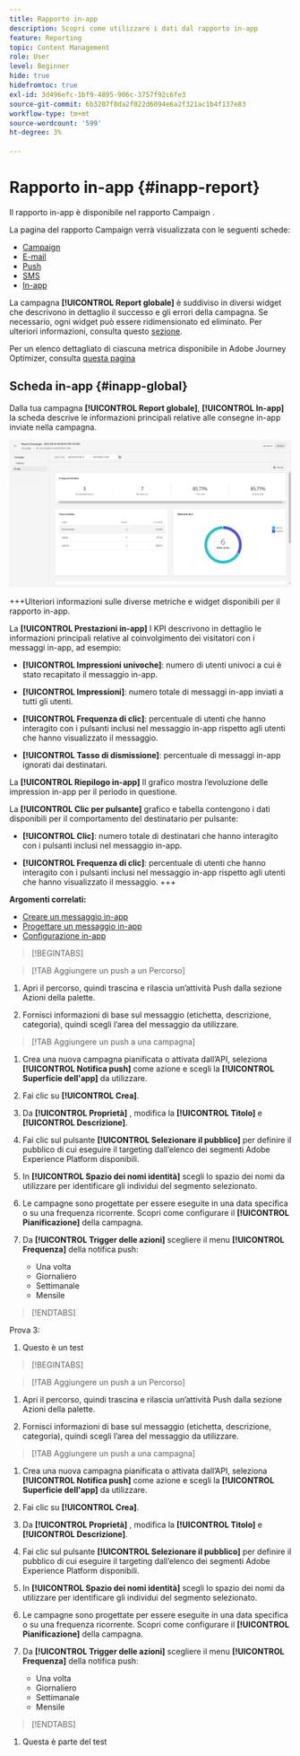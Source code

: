 ```yaml
---
title: Rapporto in-app
description: Scopri come utilizzare i dati dal rapporto in-app
feature: Reporting
topic: Content Management
role: User
level: Beginner
hide: true
hidefromtoc: true
exl-id: 3d496efc-1bf9-4895-906c-3757f92c6fe3
source-git-commit: 6b3207f8da2f022d6094e6a2f321ac1b4f137e83
workflow-type: tm+mt
source-wordcount: '599'
ht-degree: 3%

---
```


# Rapporto in-app {#inapp-report}

Il rapporto in-app è disponibile nel rapporto Campaign .

La pagina del rapporto Campaign verrà visualizzata con le seguenti schede:

* [Campaign](../reports/campaign-global-report.md#campaign-live)
* [E-mail](../reports/campaign-global-report.md#email-live)
* [Push](../reports/campaign-global-report.md#push-live)
* [SMS](../reports/campaign-global-report.md#sms-live)
* [In-app](#in-app-global)

La campagna **[!UICONTROL Report globale]** è suddiviso in diversi widget che descrivono in dettaglio il successo e gli errori della campagna. Se necessario, ogni widget può essere ridimensionato ed eliminato. Per ulteriori informazioni, consulta questo [sezione](../reports/global-report.md#modify-dashboard).

Per un elenco dettagliato di ciascuna metrica disponibile in Adobe Journey Optimizer, consulta [questa pagina](../reports/global-report.md#list-of-components-global.md)

## Scheda in-app {#inapp-global}

Dalla tua campagna **[!UICONTROL Report globale]**, **[!UICONTROL In-app]** la scheda descrive le informazioni principali relative alle consegne in-app inviate nella campagna.

![](assets/campaign_report_global_6.png)

+++Ulteriori informazioni sulle diverse metriche e widget disponibili per il rapporto in-app.

La **[!UICONTROL Prestazioni in-app]** I KPI descrivono in dettaglio le informazioni principali relative al coinvolgimento dei visitatori con i messaggi in-app, ad esempio:

* **[!UICONTROL Impressioni univoche]**: numero di utenti univoci a cui è stato recapitato il messaggio in-app.

* **[!UICONTROL Impressioni]**: numero totale di messaggi in-app inviati a tutti gli utenti.

* **[!UICONTROL Frequenza di clic]**: percentuale di utenti che hanno interagito con i pulsanti inclusi nel messaggio in-app rispetto agli utenti che hanno visualizzato il messaggio.

* **[!UICONTROL Tasso di dismissione]**: percentuale di messaggi in-app ignorati dai destinatari.

La **[!UICONTROL Riepilogo in-app]** Il grafico mostra l’evoluzione delle impression in-app per il periodo in questione.

La **[!UICONTROL Clic per pulsante]** grafico e tabella contengono i dati disponibili per il comportamento del destinatario per pulsante:

* **[!UICONTROL Clic]**: numero totale di destinatari che hanno interagito con i pulsanti inclusi nel messaggio in-app.

* **[!UICONTROL Frequenza di clic]**: percentuale di utenti che hanno interagito con i pulsanti inclusi nel messaggio in-app rispetto agli utenti che hanno visualizzato il messaggio.
+++

**Argomenti correlati:**

* [Creare un messaggio in-app](../in-app/create-in-app.md)
* [Progettare un messaggio in-app](../in-app/design-in-app.md)
* [Configurazione in-app](../in-app/inapp-configuration.md)


>[!BEGINTABS]

>[!TAB Aggiungere un push a un Percorso]

1. Apri il percorso, quindi trascina e rilascia un’attività Push dalla sezione Azioni della palette.

1. Fornisci informazioni di base sul messaggio (etichetta, descrizione, categoria), quindi scegli l’area del messaggio da utilizzare.

>[!TAB Aggiungere un push a una campagna]

1. Crea una nuova campagna pianificata o attivata dall’API, seleziona **[!UICONTROL Notifica push]** come azione e scegli la **[!UICONTROL Superficie dell&#39;app]** da utilizzare.

1. Fai clic su **[!UICONTROL Crea]**.

1. Da **[!UICONTROL Proprietà]** , modifica la **[!UICONTROL Titolo]** e **[!UICONTROL Descrizione]**.

1. Fai clic sul pulsante **[!UICONTROL Selezionare il pubblico]** per definire il pubblico di cui eseguire il targeting dall’elenco dei segmenti Adobe Experience Platform disponibili.

1. In **[!UICONTROL Spazio dei nomi identità]** scegli lo spazio dei nomi da utilizzare per identificare gli individui del segmento selezionato.

1. Le campagne sono progettate per essere eseguite in una data specifica o su una frequenza ricorrente. Scopri come configurare il **[!UICONTROL Pianificazione]** della campagna.

1. Da **[!UICONTROL Trigger delle azioni]** scegliere il menu **[!UICONTROL Frequenza]** della notifica push:

   * Una volta
   * Giornaliero
   * Settimanale
   * Mensile

>[!ENDTABS]

Prova 3:

1. Questo è un test

>[!BEGINTABS]

>[!TAB Aggiungere un push a un Percorso]

1. Apri il percorso, quindi trascina e rilascia un’attività Push dalla sezione Azioni della palette.

1. Fornisci informazioni di base sul messaggio (etichetta, descrizione, categoria), quindi scegli l’area del messaggio da utilizzare.

>[!TAB Aggiungere un push a una campagna]

1. Crea una nuova campagna pianificata o attivata dall’API, seleziona **[!UICONTROL Notifica push]** come azione e scegli la **[!UICONTROL Superficie dell&#39;app]** da utilizzare.

1. Fai clic su **[!UICONTROL Crea]**.

1. Da **[!UICONTROL Proprietà]** , modifica la **[!UICONTROL Titolo]** e **[!UICONTROL Descrizione]**.

1. Fai clic sul pulsante **[!UICONTROL Selezionare il pubblico]** per definire il pubblico di cui eseguire il targeting dall’elenco dei segmenti Adobe Experience Platform disponibili.

1. In **[!UICONTROL Spazio dei nomi identità]** scegli lo spazio dei nomi da utilizzare per identificare gli individui del segmento selezionato.

1. Le campagne sono progettate per essere eseguite in una data specifica o su una frequenza ricorrente. Scopri come configurare il **[!UICONTROL Pianificazione]** della campagna.

1. Da **[!UICONTROL Trigger delle azioni]** scegliere il menu **[!UICONTROL Frequenza]** della notifica push:

   * Una volta
   * Giornaliero
   * Settimanale
   * Mensile

>[!ENDTABS]

1. Questa è parte del test
